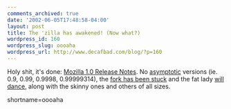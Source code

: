 ```yaml
---
comments_archived: true
date: '2002-06-05T17:48:58-04:00'
layout: post
title: The 'zilla has awakened! (Now what?)
wordpress_id: 160
wordpress_slug: oooaha
wordpress_url: http://www.decafbad.com/blog/?p=160
---
```

<p>Holy shit, it's done: <a href="http://www.mozilla.org/releases/mozilla1.0/">Mozilla 1.0 Release Notes</a>.  No <a href="http://mathworld.wolfram.com/Asymptotic.html">asymptotic</a> versions (ie. 0.9, 0.99, 0.9998, 0.99999314), the <a href="http://www.mozilla.org/">fork has been stuck</a> and the fat lady <a href="http://www.schnitzer.at/mozparty/">will dance</a>, along with the skinny ones and others of all sizes.</p>
<!--more-->
shortname=oooaha
